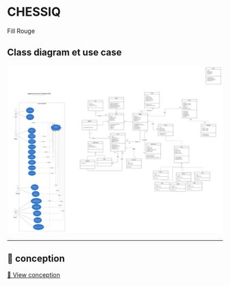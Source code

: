 # CHESSIQ
Fill Rouge

## Class diagram et use case

![Class diagram et use case](./conception.png)  

---
## 📜 conception

[🔗 View conception](https://lucid.app/lucidchart/b67f3570-cd20-482a-ade2-333ae1f71410/edit?viewport_loc=-2401%2C-1889%2C6455%2C2681%2C0_0&invitationId=inv_d8dc5726-f865-44f2-8f9b-302384843481)

